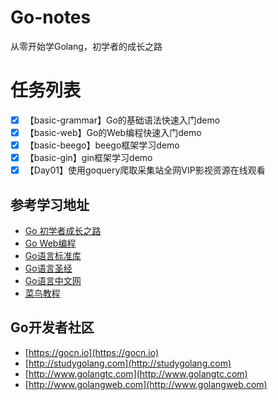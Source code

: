 # Go-notes
从零开始学Golang，初学者的成长之路


# 任务列表
- [x] 【basic-grammar】Go的基础语法快速入门demo
- [x] 【basic-web】Go的Web编程快速入门demo
- [x] 【basic-beego】beego框架学习demo
- [x] 【basic-gin】gin框架学习demo
- [x] 【Day01】使用goquery爬取采集站全网VIP影视资源在线观看

## 参考学习地址
- [Go 初学者成长之路](https://github.com/halfrost/Halfrost-Field/blob/master/contents/Go/new_gopher_tips.md)
- [Go Web编程](https://github.com/astaxie/build-web-application-with-golang/blob/master/zh/preface.md )
- [Go语言标准库](https://books.studygolang.com/The-Golang-Standard-Library-by-Example)
- [Go语言圣经](http://shouce.jb51.net/gopl-zh/ch1/ch1-01.html)
- [Go语言中文网](https://studygolang.com/topics)
- [菜鸟教程](https://www.runoob.com/go/go-environment.html)


## Go开发者社区
- [https://gocn.io](https://gocn.io)
- [http://studygolang.com](http://studygolang.com)
- [http://www.golangtc.com](http://www.golangtc.com)
- [http://www.golangweb.com](http://www.golangweb.com)


